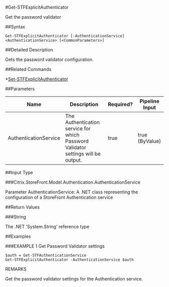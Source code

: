 #Get-STFExplicitAuthenticator
Get the password validator
##Syntax
```Get-STFExplicitAuthenticator [-AuthenticationService] <AuthenticationService> [<CommonParameters>]
```
##Detailed Description
Gets the password validator configuration.
##Related Commands
*[Set-STFExplicitAuthenticator](Set-STFExplicitAuthenticator)
##Parameters
|Name|Description|Required?|Pipeline Input||--|--|--|--||AuthenticationService|The Authentication service for which Password Validator settings will be output.|true|true (ByValue)|##Input Type
###Citrix.StoreFront.Model.Authentication.AuthenticationService
Parameter AuthenticationService: A .NET class representing the configuration of a StoreFront Authentication service
##Return Values
###String
The .NET 'System.String' reference type
##Examples
###EXAMPLE 1 Get Password Validator settings
```$auth = Get-STFAuthenticationService
Get-STFExplicitAuthenticator -AuthenticationService $auth
```
REMARKS
Get the password validator settings for the Authentication service.
